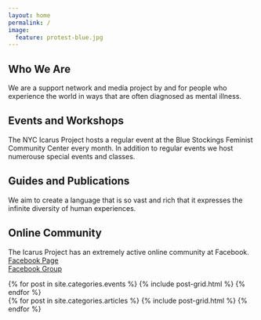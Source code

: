 ```yaml
---
layout: home
permalink: /
image:
  feature: protest-blue.jpg
---
```


<div class="tiles">

<div class="tile">
  <h2 class="post-title">Who We Are</h2>
  <p class="post-excerpt">We are a support network and media project by and for people who experience the world in ways that are often diagnosed as mental illness.</p>
</div><!-- /.tile -->

<div class="tile">
  <h2 class="post-title">Events and Workshops</h2>
  <p class="post-excerpt">The NYC Icarus Project hosts a regular event at the Blue Stockings Feminist Community Center every month. In addition to regular events we host numerouse special events and classes.</p>
</div><!-- /.tile -->

<div class="tile">
  <h2 class="post-title">Guides and Publications</h2>
  <p class="post-excerpt">We aim to create a language that is so vast and rich that it expresses the infinite diversity of human experiences.</p>
</div><!-- /.tile -->

<div class="tile">
  <h2 class="post-title">Online Community</h2>
  <p class="post-excerpt">The Icarus Project has an extremely active online community at Facebook.
    <br/><a href="https://www.facebook.com/theicarusproject" class="btn">Facebook Page</a><br/>
    <a href="https://www.facebook.com/groups/2394863930/" class="btn">Facebook Group</a></p>
</div><!-- /.tile -->

</div><!-- /.tiles -->

<div class="tiles">
{% for post in site.categories.events %}
  {% include post-grid.html %}
{% endfor %}
</div><!-- /.tiles -->

<div class="tiles">
{% for post in site.categories.articles %}
  {% include post-grid.html %}
{% endfor %}
</div><!-- /.tiles -->

